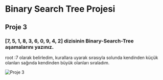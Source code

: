 # Binary Search Tree Projesi

## Proje 3

### [7, 5, 1, 8, 3, 6, 0, 9, 4, 2] dizisinin Binary-Search-Tree aşamalarını yazınız.
root :7 olarak belirledim, kurallara uyarak sırasıyla solunda kendinden küçük olanları sağında kendinden büyük olanları sıraladım.


![Proje 3](https://user-images.githubusercontent.com/94361819/154352951-20f93e02-c06a-4a81-9e14-f1dfda838430.png)